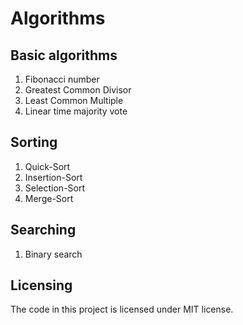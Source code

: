# Algorithms

## Basic algorithms
1. Fibonacci number
2. Greatest Common Divisor
3. Least Common Multiple
4. Linear time majority vote

## Sorting
1. Quick-Sort
2. Insertion-Sort
3. Selection-Sort
4. Merge-Sort

## Searching
1. Binary search

## Licensing
The code in this project is licensed under MIT license.
